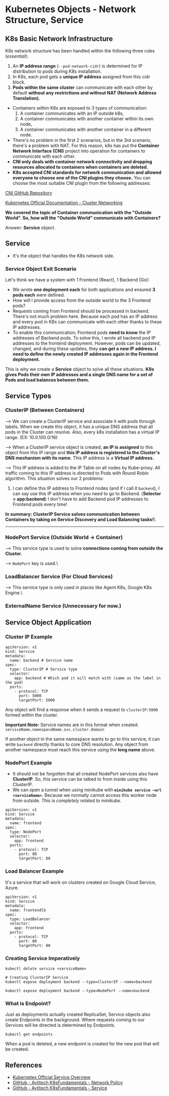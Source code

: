 # Kubernetes Objects - Network Structure, Service

## K8s Basic Network Infrastructure

K8s network structure has been handled within the following three rules (_essential_):

1. An **IP address range** (`--pod-network-cidr`) is determined for IP distribution to pods during K8s installation.
2. In K8s, each pod gets a **unique IP address** assigned from this cidr block.
3. **Pods within the same cluster** can communicate with each other by default **without any restrictions and without
   NAT (Network Address Translation).**

* Containers within K8s are exposed to 3 types of communication:
    1. A container communicates with an IP outside k8s,
    2. A container communicates with another container within its own node,
    3. A container communicates with another container in a different node.
* There's no problem in the first 2 scenarios, but in the 3rd scenario, there's a problem with NAT. For this reason, k8s
  has put the **Container Network Interface (CNI)** project into operation for containers to communicate with each
  other.
* **CNI only deals with container network connectivity and dropping resources allocated to containers when containers
  are deleted.**
* **K8s accepted CNI standards for network communication and allowed everyone to choose one of the CNI plugins they
  choose.** You can choose the most suitable CNI plugin from the following addresses:

[CNI GitHub Repository](https://github.com/containernetworking/cni)

[Kubernetes Official Documentation - Cluster Networking](https://kubernetes.io/docs/concepts/cluster-administration/networking)

**We covered the topic of Container communication with the "Outside World". So, how will the "Outside World" communicate
with Containers?**

Answer: **Service** object.

## Service

* It's the object that handles the K8s network side.

### Service Object Exit Scenario

Let's think we have a system with 1 Frontend (React), 1 Backend (Go):

* We wrote **one deployment each** for both applications and ensured **3 pods each** were defined.
* How will I provide access from the outside world to the 3 Frontend pods?
* Requests coming from Frontend should be processed in backend. There's not much problem here. Because each pod has an
  IP address and every pod in K8s can communicate with each other thanks to these IP addresses.
* To enable this communication; Frontend pods **need to know** the IP addresses of Backend pods. To solve this, I wrote
  all backend pod IP addresses to the frontend deployment. However, pods can be updated, changed, and during these
  updates, they **can get a new IP address. I need to define the newly created IP addresses again in the Frontend
  deployment.**

This is why we create a **Service** object to solve all these situations. **K8s gives Pods their own IP addresses and a
single DNS name for a set of Pods and load balances between them.**

## Service Types

### **ClusterIP** (Between Containers)

–> We can create a ClusterIP service and associate it with pods through labels. When we create this object, it has a
unique DNS address that all pods in the Cluster can resolve. Also, every k8s installation has a virtual IP range. (EX:
10.0.100.0/16)

–> When a ClusterIP service object is created, **an IP is assigned** to this object from this IP range and **this IP
address is registered to the Cluster's DNS mechanism with its name.** This IP address is a **Virtual IP address.**

–> This IP address is added to the IP Table on all nodes by Kube-proxy. All traffic coming to this IP address is
directed to Pods with Round Robin algorithm. This situation solves our 2 problems:

1. I can define this IP address to Frontend nodes (and if I call it `backend`), I can say use this IP address when you
   need to go to Backend. (**Selector = app:backend**) I don't have to add Backend pod IP addresses to Frontend pods
   every time!

**In summary: ClusterIP Service solves communication between Containers by taking on Service Discovery and
Load Balancing tasks!**\\

***

### NodePort Service (Outside World -> Container)

–> This service type is used to solve **connections coming from outside the Cluster.**

–> `NodePort` key is used.\\

### LoadBalancer Service (For Cloud Services)

–> This service type is only used in places like Agent K8s, Google K8s Engine.\\

### ExternalName Service (Unnecessary for now.)

## Service Object Application

### Cluster IP Example

```shell
apiVersion: v1
kind: Service
metadata:
  name: backend # Service name
spec:
  type: ClusterIP # Service type
  selector:
    app: backend # Which pod it will match with (same as the label in the pod)
  ports:
    - protocol: TCP
      port: 5000
      targetPort: 5000
```

Any object will find a response when it sends a request to `clusterIP:5000` formed within the cluster.

**Important Note:** Service names are in this format when created: `serviceName.namespaceName.svc.cluster.domain`

If another object in the same namespace wants to go to this service, it can write `backend` directly thanks to core DNS
resolution. Any object from another namespace must reach this service using the **long name** above.

### NodePort Example

* It should not be forgotten that all created NodePort services also have **ClusterIP**. So, this service can be talked
  to from inside using this ClusterIP.
* We can open a tunnel when using minikube with **`minikube service –url <serviceName>`**. Because we normally cannot
  access this worker node from outside. _This is completely related to minikube._

```shell
apiVersion: v1
kind: Service
metadata:
  name: frontend
spec:
  type: NodePort
  selector:
    app: frontend
  ports:
    - protocol: TCP
      port: 80
      targetPort: 80
```

### Load Balancer Example

It's a service that will work on clusters created on Google Cloud Service, Azure.

```shell
apiVersion: v1
kind: Service
metadata:
  name: frontendlb
spec:
  type: LoadBalancer
  selector:
    app: frontend
  ports:
    - protocol: TCP
      port: 80
      targetPort: 80
```

### Creating Service Imperatively

```shell
kubectl delete service <serviceName>

# Creating ClusterIP Service
kubectl expose deployment backend --type=ClusterIP --name=backend

kubectl expose deployment backend --type=NodePort --name=backend
```

### What is Endpoint?

Just as deployments actually created ReplicaSet, Service objects also create Endpoints in the background. Where requests
coming to our Services will be directed is determined by Endpoints.

```shell
kubectl get endpoints
```

When a pod is deleted, a new endpoint is created for the new pod that will be created.

## References

- [Kubernetes Official Service Overview](https://kubernetes.io/docs/concepts/services-networking/service/)
- [GitHub - Aytitech K8sFundamentals - Network Policy](https://github.com/aytitech/k8sfundamentals/tree/main/networkpolicy)
- [GitHub - Aytitech K8sFundamentals - Service](https://github.com/aytitech/k8sfundamentals/tree/main/service)
